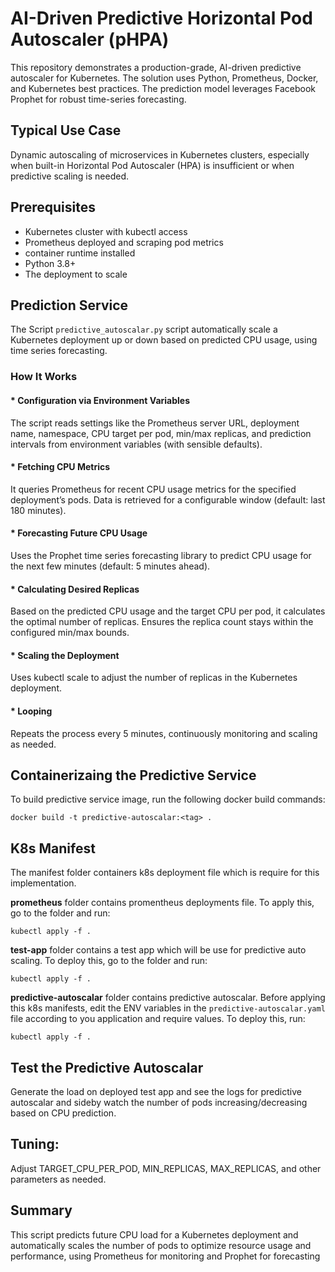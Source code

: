 # AI-Driven Predictive Horizontal Pod Autoscaler (pHPA)

This repository demonstrates a production-grade, AI-driven predictive autoscaler for Kubernetes. The solution uses Python, Prometheus, Docker, and Kubernetes best practices. The prediction model leverages Facebook Prophet for robust time-series forecasting.

## Typical Use Case

Dynamic autoscaling of microservices in Kubernetes clusters, especially when built-in Horizontal Pod Autoscaler (HPA) is insufficient or when predictive scaling is needed.

## Prerequisites

* Kubernetes cluster with kubectl access
* Prometheus deployed and scraping pod metrics
* container runtime installed
* Python 3.8+
* The deployment to scale

## Prediction Service

The Script `predictive_autoscalar.py` script automatically scale a Kubernetes deployment up or down based on predicted CPU usage, using time series forecasting.

### How It Works

#### * Configuration via Environment Variables

The script reads settings like the Prometheus server URL, deployment name, namespace, CPU target per pod, min/max replicas, and prediction intervals from environment variables (with sensible defaults).

#### * Fetching CPU Metrics

It queries Prometheus for recent CPU usage metrics for the specified deployment’s pods.
Data is retrieved for a configurable window (default: last 180 minutes).

#### * Forecasting Future CPU Usage

Uses the Prophet time series forecasting library to predict CPU usage for the next few minutes (default: 5 minutes ahead).

#### * Calculating Desired Replicas

Based on the predicted CPU usage and the target CPU per pod, it calculates the optimal number of replicas.
Ensures the replica count stays within the configured min/max bounds.

#### * Scaling the Deployment

Uses kubectl scale to adjust the number of replicas in the Kubernetes deployment.

#### * Looping

Repeats the process every 5 minutes, continuously monitoring and scaling as needed.

## Containerizaing the Predictive Service

To build predictive service image, run the following docker build commands:
```
docker build -t predictive-autoscalar:<tag> .
```

## K8s Manifest

The manifest folder containers k8s deployment file which is require for this implementation.

**prometheus** folder contains promentheus deployments file. To apply this, go to the folder and run:
```
kubectl apply -f .
```
**test-app** folder contains a test app which will be use for predictive auto scaling. To deploy this, go to the folder and run:
```
kubectl apply -f .
```
**predictive-autoscalar** folder contains predictive autoscalar. Before applying this k8s manifests, edit the ENV variables in the `predictive-autoscalar.yaml` file according to you application and require values.
To deploy this, run:
```
kubectl apply -f .
```

## Test the Predictive Autoscalar

Generate the load on deployed test app and see the logs for predictive autoscalar and sideby watch the number of pods increasing/decreasing based on CPU prediction.

## Tuning:
Adjust TARGET_CPU_PER_POD, MIN_REPLICAS, MAX_REPLICAS, and other parameters as needed.


## Summary

This script predicts future CPU load for a Kubernetes deployment and automatically scales the number of pods to optimize resource usage and performance, using Prometheus for monitoring and Prophet for forecasting

